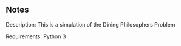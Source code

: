 Notes
-----

Description:
This is a simulation of the Dining Philosophers Problem

Requirements:
Python 3
